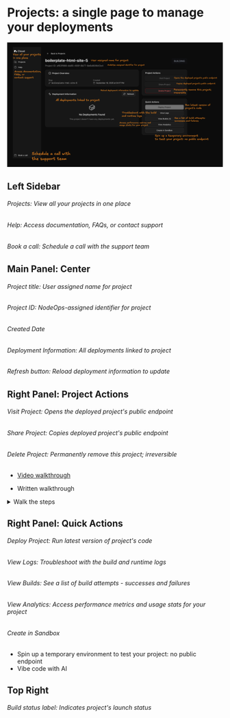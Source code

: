 # Projects: a single page to manage your deployments

![Project page screenshot](/Static/Image/project-page.png)

## Left Sidebar

###### Projects: View all your projects in one place

###### Help: Access documentation, FAQs, or contact support

###### Book a call: Schedule a call with the support team

## Main Panel: Center

###### Project title: User assigned name for project

###### Project ID: NodeOps-assigned identifier for project

###### Created Date

###### Deployment Information: All deployments linked to project

###### Refresh button: Reload deployment information to update

## Right Panel: Project Actions

###### Visit Project: Opens the deployed project's public endpoint

###### Share Project: Copies deployed project's public endpoint

###### Delete Project: Permanently remove this project; irreversible

- [Video walkthrough](https://github.com/NodeOps-app/beta-deploy/issues/4#issuecomment-3347831450)

- Written walkthrough

<details>
  <summary>Walk the steps</summary>

1. Logged into the app, click on **Projects**.
2. Select the instance you want to delete and click **View Details**.
3. From Project Actions, click **Delete Project**.
4. Confirm the delete.

> You may need to reload for the project deletion to register in the UI.

</details>

## Right Panel: Quick Actions

###### Deploy Project: Run latest version of project's code

###### View Logs: Troubleshoot with the build and runtime logs

###### View Builds: See a list of build attempts - successes and failures

###### View Analytics: Access performance metrics and usage stats for your project

###### Create in Sandbox

- Spin up a temporary environment to test your project: no public endpoint
- Vibe code with AI

## Top Right

###### Build status label: Indicates project's launch status